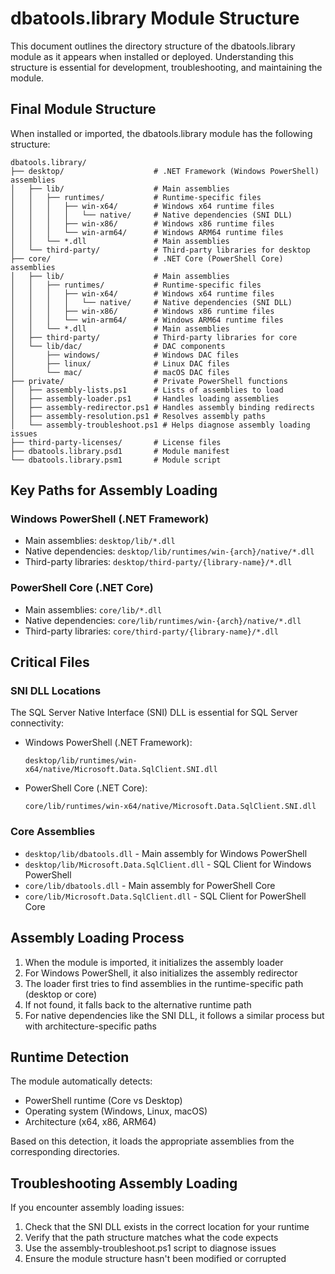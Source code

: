 # dbatools.library Module Structure

This document outlines the directory structure of the dbatools.library module as it appears when installed or deployed. Understanding this structure is essential for development, troubleshooting, and maintaining the module.

## Final Module Structure

When installed or imported, the dbatools.library module has the following structure:

```
dbatools.library/
├── desktop/                    # .NET Framework (Windows PowerShell) assemblies
│   ├── lib/                    # Main assemblies
│   │   ├── runtimes/           # Runtime-specific files
│   │   │   ├── win-x64/        # Windows x64 runtime files
│   │   │   │   └── native/     # Native dependencies (SNI DLL)
│   │   │   ├── win-x86/        # Windows x86 runtime files
│   │   │   └── win-arm64/      # Windows ARM64 runtime files
│   │   └── *.dll               # Main assemblies
│   └── third-party/            # Third-party libraries for desktop
├── core/                       # .NET Core (PowerShell Core) assemblies
│   ├── lib/                    # Main assemblies
│   │   ├── runtimes/           # Runtime-specific files
│   │   │   ├── win-x64/        # Windows x64 runtime files
│   │   │   │   └── native/     # Native dependencies (SNI DLL)
│   │   │   ├── win-x86/        # Windows x86 runtime files
│   │   │   └── win-arm64/      # Windows ARM64 runtime files
│   │   └── *.dll               # Main assemblies
│   ├── third-party/            # Third-party libraries for core
│   └── lib/dac/                # DAC components
│       ├── windows/            # Windows DAC files
│       ├── linux/              # Linux DAC files
│       └── mac/                # macOS DAC files
├── private/                    # Private PowerShell functions
│   ├── assembly-lists.ps1      # Lists of assemblies to load
│   ├── assembly-loader.ps1     # Handles loading assemblies
│   ├── assembly-redirector.ps1 # Handles assembly binding redirects
│   ├── assembly-resolution.ps1 # Resolves assembly paths
│   └── assembly-troubleshoot.ps1 # Helps diagnose assembly loading issues
├── third-party-licenses/       # License files
├── dbatools.library.psd1       # Module manifest
└── dbatools.library.psm1       # Module script
```

## Key Paths for Assembly Loading

### Windows PowerShell (.NET Framework)
- Main assemblies: `desktop/lib/*.dll`
- Native dependencies: `desktop/lib/runtimes/win-{arch}/native/*.dll`
- Third-party libraries: `desktop/third-party/{library-name}/*.dll`

### PowerShell Core (.NET Core)
- Main assemblies: `core/lib/*.dll`
- Native dependencies: `core/lib/runtimes/win-{arch}/native/*.dll`
- Third-party libraries: `core/third-party/{library-name}/*.dll`

## Critical Files

### SNI DLL Locations
The SQL Server Native Interface (SNI) DLL is essential for SQL Server connectivity:

- Windows PowerShell (.NET Framework):
  ```
  desktop/lib/runtimes/win-x64/native/Microsoft.Data.SqlClient.SNI.dll
  ```

- PowerShell Core (.NET Core):
  ```
  core/lib/runtimes/win-x64/native/Microsoft.Data.SqlClient.SNI.dll
  ```

### Core Assemblies
- `desktop/lib/dbatools.dll` - Main assembly for Windows PowerShell
- `desktop/lib/Microsoft.Data.SqlClient.dll` - SQL Client for Windows PowerShell
- `core/lib/dbatools.dll` - Main assembly for PowerShell Core
- `core/lib/Microsoft.Data.SqlClient.dll` - SQL Client for PowerShell Core

## Assembly Loading Process

1. When the module is imported, it initializes the assembly loader
2. For Windows PowerShell, it also initializes the assembly redirector
3. The loader first tries to find assemblies in the runtime-specific path (desktop or core)
4. If not found, it falls back to the alternative runtime path
5. For native dependencies like the SNI DLL, it follows a similar process but with architecture-specific paths

## Runtime Detection

The module automatically detects:
- PowerShell runtime (Core vs Desktop)
- Operating system (Windows, Linux, macOS)
- Architecture (x64, x86, ARM64)

Based on this detection, it loads the appropriate assemblies from the corresponding directories.

## Troubleshooting Assembly Loading

If you encounter assembly loading issues:

1. Check that the SNI DLL exists in the correct location for your runtime
2. Verify that the path structure matches what the code expects
3. Use the assembly-troubleshoot.ps1 script to diagnose issues
4. Ensure the module structure hasn't been modified or corrupted